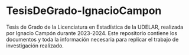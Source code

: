 # TesisDeGrado-IgnacioCampon
Tesis de Grado de la Licenciatura en Estadística de la UDELAR, realizada por Ignacio Campón durante 2023-2024. Este repositorio contiene los documentos y toda la información necesaria para replicar el trabajo de investigación realizado.
